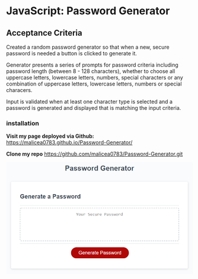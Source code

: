 # JavaScript: Password Generator

## Acceptance Criteria

 Created a random password generator so that when a new, secure password is needed a button is clicked to generate it.

 Generator presents a series of prompts for password criteria including password length (between 8 - 128 characters), 
whether to choose all uppercase letters, lowercase letters, numbers, special characters or any combination of uppercase
letters, lowercase letters, numbers or special characers.

 Input is validated when at least one character type is selected and a password is generated and displayed that is matching 
the input criteria.

### installation

**Visit my page deployed via Github:**
https://malicea0783.github.io/Password-Generator/

**Clone my repo**
https://github.com/malicea0783/Password-Generator.git

![Password Generator screenshot](/assets/images/password_generator.png)


